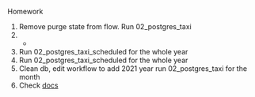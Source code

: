 Homework

1. Remove purge state from flow. Run 02_postgres_taxi
2. - 
3. Run 02_postgres_taxi_scheduled for the whole year
4. Run 02_postgres_taxi_scheduled for the whole year
5. Clean db, edit workflow to add 2021 year run 02_postgres_taxi for the month
6. Check [docs](https://kestra.io/docs/workflow-components/triggers/schedule-trigger)